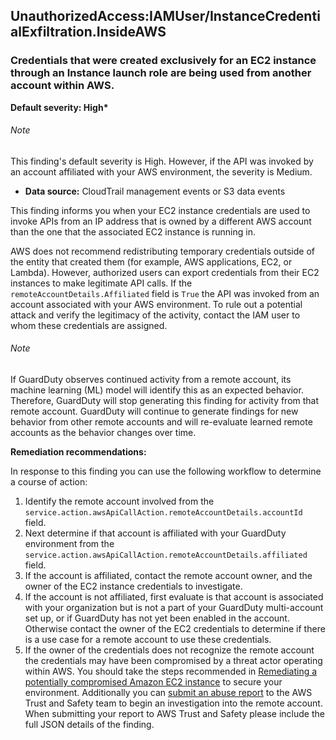 UnauthorizedAccess:IAMUser/InstanceCredentialExfiltration.InsideAWS
-------------------------------------------------------------------


### Credentials that were created exclusively for an EC2 instance through an Instance launch role are being used from another account within AWS.


**Default severity: High\***


###### Note

This finding's default severity is High. However, if the API was invoked by an account affiliated with your AWS environment, the severity is Medium.


 * **Data source:** CloudTrail management events or S3 data events

This finding informs you when your EC2 instance credentials are used to invoke APIs from an IP address that is owned by a different AWS account than the one that the associated EC2 instance is running in.


AWS does not recommend redistributing temporary credentials outside of the entity that created them (for example, AWS applications, EC2, or Lambda). However, authorized users can export credentials from their EC2 instances to make legitimate API calls. If the `remoteAccountDetails.Affiliated` field is `True` the API was invoked from an account associated with your AWS environment. To rule out a potential attack and verify the legitimacy of the activity, contact the IAM user to whom these credentials are assigned.


###### Note

If GuardDuty observes continued activity from a remote account, its machine learning (ML) model will identify this as an expected behavior. Therefore, GuardDuty will stop generating this finding for activity from that remote account. GuardDuty will continue to generate findings for new behavior from other remote accounts and will re-evaluate learned remote accounts as the behavior changes over time.


**Remediation recommendations:**


In response to this finding you can use the following workflow to determine a course of action:


 1. Identify the remote account involved from the `service.action.awsApiCallAction.remoteAccountDetails.accountId` field.
2. Next determine if that account is affiliated with your GuardDuty environment from the `service.action.awsApiCallAction.remoteAccountDetails.affiliated` field.
3. If the account is affiliated, contact the remote account owner, and the owner of the EC2 instance credentials to investigate.
4. If the account is not affiliated, first evaluate is that account is associated with your organization but is not a part of your GuardDuty multi-account set up, or if GuardDuty has not yet been enabled in the account. Otherwise contact the owner of the EC2 credentials to determine if there is a use case for a remote account to use these credentials.
5. If the owner of the credentials does not recognize the remote account the credentials may have been compromised by a threat actor operating within AWS. You should take the steps recommended in [Remediating a potentially compromised Amazon EC2 instance](https://docs.aws.amazon.com/guardduty/latest/ug/compromised-ec2.html) to secure your environment. Additionally you can [submit an abuse report](https://aws.amazon.com/#/contacts/report-abuse) to the AWS Trust and Safety team to begin an investigation into the remote account. When submitting your report to AWS Trust and Safety please include the full JSON details of the finding.
